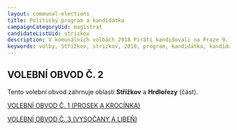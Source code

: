 ```yaml
---
layout: communal-elections
title: Politický program a kandidátka
campaignCategoryUid: magistrat
candidateListUid: strizkov
description: V komunálních volbách 2018 Piráti kandidovali na Praze 9. Prosazujeme transparentní veřejnou správu, participaci veřejnosti, férový přístup ke všem způsobům dopravy a politiku, která využívá možností technologií 21. století pro otevřenou a demokratickou společnost.
keywords: volby, Střížkov, strizkov, 2018, program, kandidátka, kandidátní listina, kandidáti, komunální volby, Praha 9
---
```


VOLEBNÍ OBVOD Č. 2
------------------

Tento volební obvod zahrnuje oblasti **Střížkov** a **Hrdlořezy** (část).

[VOLEBNÍ OBVOD Č. 1 (PROSEK A KROCÍNKA)](/volby2018/prosek)

[VOLEBNÍ OBVOD Č. 3 (VYSOČANY A LIBEŇ)](/volby2018/vysocany)